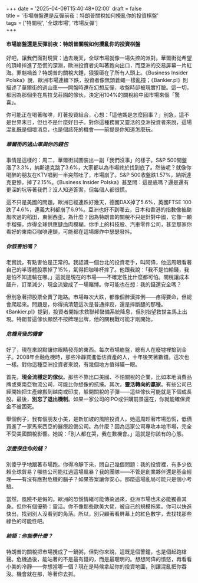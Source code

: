 +++
date = '2025-04-09T15:40:48+02:00'
draft = false  
title = '市場崩盤還是反彈前夜：特朗普關稅如何攪亂你的投資棋盤'  
tags = ['特關稅', '全球市場', '市場反彈']  
+++

#### 市場崩盤還是反彈前夜：特朗普關稅如何攪亂你的投資棋盤

好吧，讓我們面對現實：過去幾天，全球市場就像一場失控的派對。華爾街從希望的頂峰摔進了恐慌的深淵，歐洲投資者尖叫著跑向出口，而亞洲的交易屏幕一片紅海。罪魁禍首？特朗普的關稅大錘，狠狠砸在了所有人頭上。《Business Insider Polska》說，歐洲市場連續下跌，投資者像無頭蒼蠅一樣亂撞；《Bankier.pl》則描述了華爾街的過山車——開盤時還在幻想反彈，收盤時卻被現實打臉。這一切，都因為那個坐在馬拉戈莊園的傢伙，決定用104%的關稅給中國市場來個「驚喜」。

你可能正在喝著咖啡，盯著投資組合，心想：「這他媽是怎麼回事？」別急，這不是世界末日，但也不是什麼好日子。對你這種務實又靈活的亞洲投資者來說，這場混亂既是個壞消息，也是個該死的機會——前提是你知道怎麼玩。

##### 華爾街的過山車與你的錢包

事情是這樣的：周二，華爾街試圖裝出一副「我們沒事」的樣子。S&P 500開盤漲了3.3%，納斯達克跳了3.6%，大家都以為市場終於找到底了。然後呢？就像你喝醉的朋友在KTV唱到一半突然吐了，市場崩了。S&P 500收盤跌1.57%，納斯達克更慘，掉了2.15%。《Business Insider Polska》甚至問：這是底嗎？還是還有更深的坑等著我們？沒人知道答案，但每個人都很慌。

這不只是美國的問題。歐洲已經連跌好幾天，德國DAX掉了5.6%，英國FTSE 100跌了4.6%，連義大利都崩了6.9%。亞洲也好不到哪去，日本和香港的指數像被颱風吹過的稻田，東倒西歪。為什麼？因為特朗普的關稅不只是針對中國，它像一顆手榴彈，炸得全球供應鏈血肉模糊。你手上的科技股、汽車零件公司，甚至那家你看好的東南亞咖啡連鎖，可能都在這場爆炸中瑟瑟發抖。

##### 你該害怕嗎？

老實說，有點害怕是正常的。我認識一個台北的投資老手，叫阿偉，他這周眼看著自己的半導體股票掉了15%，氣得把咖啡杯摔了。他跟我說：「我不是怕輸錢，我是怕不知道輸在哪。」這就是現在的市場——不確定性比什麼都可怕。關稅讓成本飆升，訂單減少，現金流變成了一場賭博。你可能也在想：我的錢還安全嗎？

但別急著把股票全賣了跑路。市場每次大跌，都像個醉漢摔倒——疼得要命，但總會爬起來。問題是，你得搞清楚這次是普通摔跤，還是摔斷腿的那種。《Bankier.pl》提到，投資者開始求救聯邦儲備系統降息，但別指望救世主馬上出現。特朗普這傢伙顯然不按牌理出牌，他的關稅戰可能才剛開始。

##### 危機背後的機會

好了，現在來說點讓你眼睛發亮的東西。每次市場崩盤，總有人在廢墟裡撿到金子。2008年金融危機時，那些冷靜買進低估資產的人，十年後笑著數錢。這次也一樣。對你這種亞洲投資者來說，有幾個地方值得瞄一眼。

首先，**現金流穩定的傢伙**。那些不靠出口美國、不怕關稅的企業，比如本地消費品牌或東南亞物流公司，可能比你想像的抗揍。其次，**靈活轉向的贏家**。有些公司已經開始把生產線搬到越南或印度，躲開關稅的子彈——這些傢伙可能就是下個成長股。最後，**別忘了退出機制**。如果一家公司的IPO或併購前景還在，你就能確保資金不被困死。

舉個例子，我有個朋友小美，是新加坡的風險投資人。她這周趁著市場恐慌，低價買進了一家馬來西亞的醫療設備公司。為什麼？因為這家公司專攻本地市場，完全不受美國關稅影響。她說：「別人都在哭，我在數機會。」這就是你該有的心態。

##### 怎麼保住你的錢？

別傻乎乎地跟著市場跑。你得冷靜下來，問自己幾個問題：我的投資裡，有多少依賴全球貿易？哪些公司能扛過這場風暴？我的團隊——不管是創業夥伴還是基金經理——有沒有應對危機的腦子？如果答案讓你安心，那麼這場亂局可能只是個小考驗。

當然，風險不是假的。歐洲的恐慌情緒可能傳染過來，亞洲市場也未必能獨善其身。但你有個優勢：靈活。你不像那些歐美大佬，被自己的規模拖累。你可以快進快出，找到別人沒看到的角落。所以，別只顧著看屏幕上的紅色數字，去找找那些綠色的可能性吧。

##### 結語：你能學什麼？

特朗普的關稅把市場攪成了一鍋粥，但對你來說，這既是個警鐘，也是個起跑槍聲。危機過後，能站著的不是最有錢的，而是最聰明的。想想阿偉的憤怒，再看看小美的冷靜——你想當哪一個？現在是時候拿起你的投資地圖，別讓混亂把你吞沒。機會就在那，等著你去抓。
